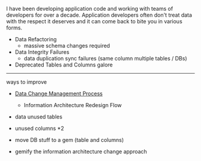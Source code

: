 I have been developing application code and working with teams of developers for over a decade. Application developers often don't treat data with the respect it deserves and it can come back to bite you in various forms.

* Data Refactoring
  * massive schema changes required 
* Data Integrity Failures
  * data duplication sync failures (same column multiple tables / DBs)
* Deprecated Tables and Columns galore

---

ways to improve

* [Data Change Management Process](https://www.mayerdan.com/programming/2016/11/21/managing-rails-migrations)
   * Information Architecture Redesign Flow 

* data unused tables
* unused columns *2
* move DB stuff to a gem (table and columns)  
* gemify the information architecture change approach